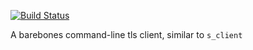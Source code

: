 [![Build Status](https://travis-ci.org/hannesm/tlsclient.svg?branch=master)](https://travis-ci.org/hannesm/tlsclient)

A barebones command-line tls client, similar to `s_client`
